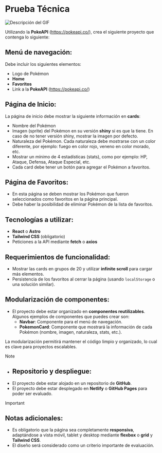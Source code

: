 # Prueba Técnica

![Descripción del GIF](https://platform.polygon.com/wp-content/uploads/sites/2/chorus/uploads/chorus_asset/file/654974/Basket-cartoon-charlieburp-cute-pikachu-Favim.com-238931.0.gif)

Utilizando la **PokeAPI** (https://pokeapi.co/), crea el siguiente proyecto que contenga lo siguiente:

## Menú de navegación:
Debe incluir los siguientes elementos:
- Logo de Pokémon
- **Home**
- **Favoritos**
- Link a la **PokeAPI** (https://pokeapi.co/)

## Página de Inicio:
La página de inicio debe mostrar la siguiente información en **cards**:

- Nombre del Pokémon
- Imagen (sprite) del Pokémon en su versión **shiny** si es que la tiene. En caso de no tener versión shiny, mostrar la imagen por defecto.
- Naturaleza del Pokémon. Cada naturaleza debe mostrarse con un color diferente, por ejemplo: fuego en color rojo, veneno en color morado, etc.
- Mostrar un mínimo de 4 estadísticas (stats), como por ejemplo: HP, Ataque, Defensa, Ataque Especial, etc.
- Cada card debe tener un botón para agregar el Pokémon a favoritos.

## Página de Favoritos:
- En esta página se deben mostrar los Pokémon que fueron seleccionados como favoritos en la página principal.
- Debe haber la posibilidad de eliminar Pokémon de la lista de favoritos.

## Tecnologías a utilizar:
- **React** o **Astro**
- **Tailwind CSS** (obligatorio)
- Peticiones a la API mediante **fetch** o **axios**

## Requerimientos de funcionalidad:
- Mostrar las cards en grupos de 20 y utilizar **infinite scroll** para cargar más elementos.
- Persistencia de los favoritos al cerrar la página (usando `localStorage` o una solución similar).

## Modularización de componentes:
- El proyecto debe estar organizado en **componentes reutilizables**. Algunos ejemplos de componentes que puedes crear son:
  - **Navbar**: Componente para el menú de navegación.
  - **PokemonCard**: Componente que mostrará la información de cada Pokémon (nombre, imagen, naturaleza, stats, etc.).
  
La modularización permitirá mantener el código limpio y organizado, lo cual es clave para proyectos escalables.


> [!NOTE]
> - ## Repositorio y despliegue:
> - El proyecto debe estar alojado en un repositorio de **GitHub**.
> - El proyecto debe estar desplegado en **Netlify** o **GitHub Pages** para poder ser evaluado.

> [!IMPORTANT]
> ## Notas adicionales:
> - Es obligatorio que la página sea completamente **responsiva**, adaptándose a vista móvil, tablet y desktop mediante **flexbox** o **grid** y **Tailwind CSS**.
> - El diseño será considerado como un criterio importante de evaluación.
